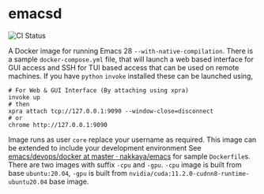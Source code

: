 # emacsd

![CI Status](https://github.com/nakkaya/emacsd/actions/workflows/main.yml/badge.svg)

A Docker image for running Emacs 28 `--with-native-compilation`. 
There is a sample `docker-compose.yml` file, that will launch a web
based interface for GUI access and SSH for TUI based access that can
be used on remote machines. If you have `python` `invoke` installed
these can be launched using,

    # For Web & GUI Interface (By attaching using xpra)
    invoke up
    # then
    xpra attach tcp://127.0.0.1:9090 --window-close=disconnect
    # or
    chrome http://127.0.0.1:9090

Image runs as user `core` replace your username as required. This
image can be extended to include your development environment See
[emacs/devops/docker at master ·
nakkaya/emacs](https://github.com/nakkaya/emacs/tree/master/devops/docker)
for sample `Dockerfile`s. There are two images with suffix `-cpu` and
`-gpu`. `-cpu` image is built from base `ubuntu:20.04`, `-gpu` is
built from `nvidia/cuda:11.2.0-cudnn8-runtime-ubuntu20.04` base image.
